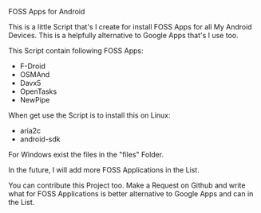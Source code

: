 FOSS Apps for Android

This is a little Script that's I create for install FOSS Apps for all My Android Devices.
This is a helpfully alternative to Google Apps that's I use too.

This Script contain following FOSS Apps:
- F-Droid
- OSMAnd
- Davx5
- OpenTasks
- NewPipe

When get use the Script is to install this on Linux:
- aria2c
- android-sdk

For Windows exist the files in the "files" Folder.

In the future, I will add more FOSS Applications in the List.

You can contribute this Project too. Make a Request on Github and write what for FOSS Applications is better alternative to Google Apps and can in the List.
